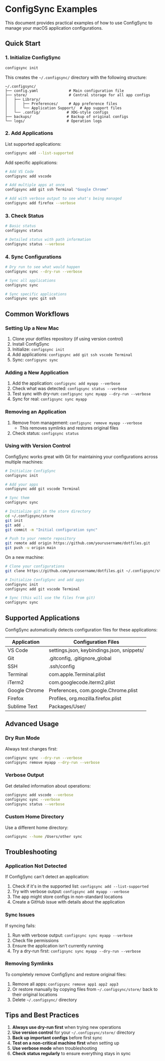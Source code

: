 # ConfigSync Examples

This document provides practical examples of how to use ConfigSync to manage your macOS application configurations.

## Quick Start

### 1. Initialize ConfigSync

```bash
configsync init
```

This creates the `~/.configsync/` directory with the following structure:
```
~/.configsync/
├── config.yaml              # Main configuration file
├── store/                   # Central storage for all app configs
│   ├── Library/
│   │   ├── Preferences/     # App preference files
│   │   └── Application Support/  # App support files
│   └── .config/            # XDG-style configs
├── backups/                # Backup of original configs
└── logs/                   # Operation logs
```

### 2. Add Applications

List supported applications:
```bash
configsync add --list-supported
```

Add specific applications:
```bash
# Add VS Code
configsync add vscode

# Add multiple apps at once
configsync add git ssh Terminal "Google Chrome"

# Add with verbose output to see what's being managed
configsync add firefox --verbose
```

### 3. Check Status

```bash
# Basic status
configsync status

# Detailed status with path information
configsync status --verbose
```

### 4. Sync Configurations

```bash
# Dry run to see what would happen
configsync sync --dry-run --verbose

# Sync all applications
configsync sync

# Sync specific applications
configsync sync git ssh
```

## Common Workflows

### Setting Up a New Mac

1. Clone your dotfiles repository (if using version control)
2. Install ConfigSync
3. Initialize: `configsync init`
4. Add applications: `configsync add git ssh vscode Terminal`
5. Sync: `configsync sync`

### Adding a New Application

1. Add the application: `configsync add myapp --verbose`
2. Check what was detected: `configsync status --verbose`
3. Test sync with dry-run: `configsync sync myapp --dry-run --verbose`
4. Sync for real: `configsync sync myapp`

### Removing an Application

1. Remove from management: `configsync remove myapp --verbose`
   - This removes symlinks and restores original files
2. Check status: `configsync status`

### Using with Version Control

ConfigSync works great with Git for maintaining your configurations across multiple machines:

```bash
# Initialize ConfigSync
configsync init

# Add your apps
configsync add git vscode Terminal

# Sync them
configsync sync

# Initialize git in the store directory
cd ~/.configsync/store
git init
git add .
git commit -m "Initial configuration sync"

# Push to your remote repository
git remote add origin https://github.com/yourusername/dotfiles.git
git push -u origin main
```

On a new machine:
```bash
# Clone your configurations
git clone https://github.com/yourusername/dotfiles.git ~/.configsync/store

# Initialize ConfigSync and add apps
configsync init
configsync add git vscode Terminal

# Sync (this will use the files from git)
configsync sync
```

## Supported Applications

ConfigSync automatically detects configuration files for these applications:

| Application | Configuration Files |
|------------|-------------------|
| VS Code | settings.json, keybindings.json, snippets/ |
| Git | .gitconfig, .gitignore_global |
| SSH | .ssh/config |
| Terminal | com.apple.Terminal.plist |
| iTerm2 | com.googlecode.iterm2.plist |
| Google Chrome | Preferences, com.google.Chrome.plist |
| Firefox | Profiles, org.mozilla.firefox.plist |
| Sublime Text | Packages/User/ |

## Advanced Usage

### Dry Run Mode

Always test changes first:
```bash
configsync sync --dry-run --verbose
configsync remove myapp --dry-run --verbose
```

### Verbose Output

Get detailed information about operations:
```bash
configsync add vscode --verbose
configsync sync --verbose
configsync status --verbose
```

### Custom Home Directory

Use a different home directory:
```bash
configsync --home /Users/other sync
```

## Troubleshooting

### Application Not Detected

If ConfigSync can't detect an application:

1. Check if it's in the supported list: `configsync add --list-supported`
2. Try with verbose output: `configsync add myapp --verbose`
3. The app might store configs in non-standard locations
4. Create a GitHub issue with details about the application

### Sync Issues

If syncing fails:

1. Run with verbose output: `configsync sync myapp --verbose`
2. Check file permissions
3. Ensure the application isn't currently running
4. Try a dry-run first: `configsync sync myapp --dry-run --verbose`

### Removing Symlinks

To completely remove ConfigSync and restore original files:

1. Remove all apps: `configsync remove app1 app2 app3`
2. Or restore manually by copying files from `~/.configsync/store/` back to their original locations
3. Delete `~/.configsync/` directory

## Tips and Best Practices

1. **Always use dry-run first** when trying new operations
2. **Use version control** for your `~/.configsync/store/` directory
3. **Back up important configs** before first sync
4. **Test on a non-critical machine first** when setting up
5. **Use verbose mode** when troubleshooting
6. **Check status regularly** to ensure everything stays in sync